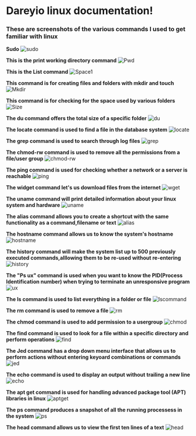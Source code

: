 # Dareyio linux documentation!
### These are screenshots of the various commands I used to get familiar with linux


**Sudo**
![sudo](./img/1_Sudo.png)

**This is the print working directory command**
![Pwd](./img/2_Pwd.png)

**This is the List command**
![Space1](./img/3_S.png)

**This command is for creating files and folders with mkdir and touch**
![Mkdir](./img/4_Mkdir.png)

**This command is for checking for the space used by various folders**
![Size](./img/5_size.png)


**The du command offers the total size of a specific folder**
![du](./img/6_du.png)

**The locate command is used to find a file in the database system**
![locate](./img/7_locate.png)

**The grep command is used to search through log files**
![grep](./img/8_grep.png)

**The chmod-rw command is used to remove all the permissions from a file/user group**
![chmod-rw](./img/9_chmod-rw.png)

**The ping command is used for checking whether a network or a server is reachable**
![ping](./img/10_ping.png)

**The widget command let's us download files from the internet**
![wget](./img/11_wget.png)

**The uname command will print detailed information about your linux system and hardware**
![uname](./img/12_uname.png)

**The alias command allows you to create a shortcut with the same functionality as a command,filename or text**
![alias](./img/13_alias.png)

**The hostname command allows us to know the system's hostname**
![hostname](./img/14_hostname.png)

**The history command will make the system list up to 500 previously executed commands,alllowing them to be re-used without re-entering**
![history](./img/15_history.png)

**The "Ps ux" command is used when you want to know the PID(Process Identification number) when trying to terminate an unresponsive program**
![ux](./img/16_ux.png)

**The ls command is used to list everything in a folder or file**
![lscommand](./img/17_lscommand.png)

**The rm command is used to remove a file**
![rm](./img/18_rm.png)

**The chmod command is used to add permission to a usergroup**
![chmod](./img/19_chmod.png)

**The find command is used to look for a file within a specific directory and perform operations**
![find](./img/20_find.png)

**The Jed command has a drop down menu interface that allows us to perform actions without entering keyoard combinations or commands**
![jed](./img/21_jed.png)

**The echo command is used to display an output without trailing a new line**
![echo](./img/22_echo.png)

**The apt get command is used for handling advanced package tool (APT) libraries in linux**
![aptget](./img/23_aptget.png)

**The ps command produces a snapshot of all the running processess in the system**
![ps](./img/24_ps.png)

**The head command allows us to view the first ten lines of a text**
![head](./img/25_head.png)
